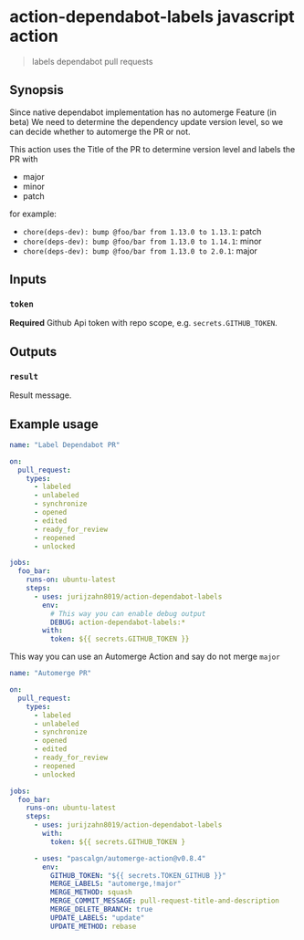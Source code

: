 # action-dependabot-labels javascript action

> labels dependabot pull requests

## Synopsis

Since native dependabot implementation has no automerge Feature (in beta)
We need to determine the dependency update version level, so we can decide
whether to automerge the PR or not.

This action uses the Title of the PR to determine version level and labels
the PR with

- major
- minor
- patch

for example:

- `chore(deps-dev): bump @foo/bar from 1.13.0 to 1.13.1`: patch
- `chore(deps-dev): bump @foo/bar from 1.13.0 to 1.14.1`: minor
- `chore(deps-dev): bump @foo/bar from 1.13.0 to 2.0.1`: major

## Inputs

### `token`

**Required** Github Api token with repo scope, e.g. `secrets.GITHUB_TOKEN`.

## Outputs

### `result`

Result message.

## Example usage

```yml
name: "Label Dependabot PR"

on:
  pull_request:
    types:
      - labeled
      - unlabeled
      - synchronize
      - opened
      - edited
      - ready_for_review
      - reopened
      - unlocked

jobs:
  foo_bar:
    runs-on: ubuntu-latest
    steps:
      - uses: jurijzahn8019/action-dependabot-labels
        env:
          # This way you can enable debug output
          DEBUG: action-dependabot-labels:*
        with:
          token: ${{ secrets.GITHUB_TOKEN }}
```

This way you can use an Automerge Action and say do not merge `major`

```yml
name: "Automerge PR"

on:
  pull_request:
    types:
      - labeled
      - unlabeled
      - synchronize
      - opened
      - edited
      - ready_for_review
      - reopened
      - unlocked

jobs:
  foo_bar:
    runs-on: ubuntu-latest
    steps:
      - uses: jurijzahn8019/action-dependabot-labels
        with:
          token: ${{ secrets.GITHUB_TOKEN }

      - uses: "pascalgn/automerge-action@v0.8.4"
        env:
          GITHUB_TOKEN: "${{ secrets.TOKEN_GITHUB }}"
          MERGE_LABELS: "automerge,!major"
          MERGE_METHOD: squash
          MERGE_COMMIT_MESSAGE: pull-request-title-and-description
          MERGE_DELETE_BRANCH: true
          UPDATE_LABELS: "update"
          UPDATE_METHOD: rebase
```
